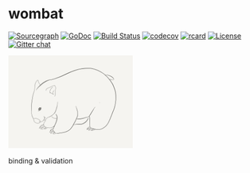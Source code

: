 # wombat

[![Sourcegraph](https://sourcegraph.com/github.com/v2pro/wombat/-/badge.svg)](https://sourcegraph.com/github.com/v2pro/wombat?badge)
[![GoDoc](http://img.shields.io/badge/go-documentation-blue.svg?style=flat-square)](http://godoc.org/github.com/v2pro/wombat)
[![Build Status](https://travis-ci.org/v2pro/wombat.svg?branch=master)](https://travis-ci.org/v2pro/wombat)
[![codecov](https://codecov.io/gh/v2pro/wombat/branch/master/graph/badge.svg)](https://codecov.io/gh/v2pro/wombat)
[![rcard](https://goreportcard.com/badge/github.com/v2pro/wombat)](https://goreportcard.com/report/github.com/v2pro/wombat)
[![License](https://img.shields.io/badge/License-Apache%202.0-blue.svg)](https://raw.githubusercontent.com/v2pro/wombat/master/LICENSE)
[![Gitter chat](https://badges.gitter.im/gitterHQ/gitter.png)](https://gitter.im/json-iterator/Lobby)

<img src="wombat.png" width="250">

binding &amp; validation
